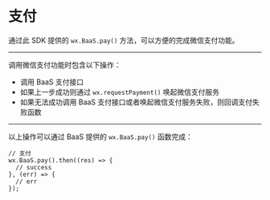 # 支付

通过此 SDK 提供的 `wx.BaaS.pay()` 方法，可以方便的完成微信支付功能。

---

调用微信支付功能时包含以下操作：

- 调用 BaaS 支付接口
- 如果上一步成功则通过 `wx.requestPayment()` 唤起微信支付服务
- 如果无法成功调用 BaaS 支付接口或者唤起微信支付服务失败，则回调支付失败函数

---

以上操作可以通过 BaaS 提供的 `wx.BaaS.pay()` 函数完成：

```
// 支付
wx.BaaS.pay().then((res) => {
  // success
}, (err) => {
  // err
});
```